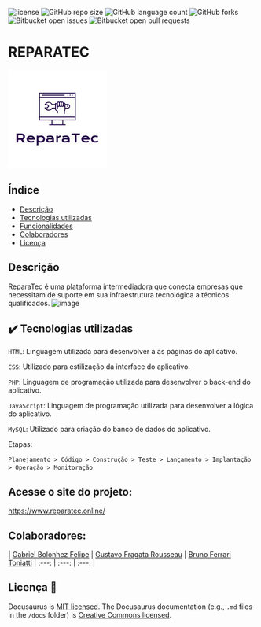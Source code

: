 ![license](https://user-images.githubusercontent.com/125428490/228728729-18d89fba-74ac-49d9-9b43-9ab1561672b2.png) 
![GitHub repo size](https://img.shields.io/github/Gabolonhez/ReparaTec/README-template?style=for-the-badge)
![GitHub language count](https://img.shields.io/github/Gabolonhez/ReparaTec/README-template?style=for-the-badge)
![GitHub forks](https://img.shields.io/github/Gabolonhez/ReparaTec/README-template?style=for-the-badge)
![Bitbucket open issues](https://img.shields.io/github/Gabolonhez/ReparaTec/README-template?style=for-the-badge)
![Bitbucket open pull requests](https://img.shields.io/github/Gabolonhez/ReparaTec/README-template?style=for-the-badge)
# REPARATEC 
![](./Reparatec.png)

## Índice

* [Descrição](#Descrição)
* [Tecnologias utilizadas](#Tecnologias-utilizadas)
* [Funcionalidades](#Funcionalidades)
* [Colaboradores](#Colaboradores)
* [Licença](#Licença)

## Descrição

ReparaTec é uma plataforma intermediadora que conecta empresas que necessitam de suporte em sua infraestrutura tecnológica a técnicos qualificados.
![image](https://github.com/user-attachments/assets/a63a2ec1-69bb-4ff7-bf31-9e47dcbe17e8)

<!-- ## 🔨 Funcionalidades do projeto

`Cadastro de pensamentos`: Permite adicionar novos pensamentos à lista, inserindo informações como conteúdo e autoria.

`Listagem de pensamentos`: Exibe os pensamentos cadastrados, permitindo visualizar o texto e a autoria.

`Edição de pensamentos`: Permite editar pensamentos existentes, atualizando as informações conforme necessário.

`Exclusão de pensamentos`: Permite remover pensamentos da lista. 

-->

## ✔️ Tecnologias utilizadas

`HTML`: Linguagem utilizada para desenvolver a as páginas do aplicativo.

`CSS`: Utilizado para estilização da interface do aplicativo.

`PHP`: Linguagem de programação utilizada para desenvolver o back-end do aplicativo.

`JavaScript`: Linguagem de programação utilizada para desenvolver a lógica do aplicativo.

`MySQL`: Utilizado para criação do banco de dados do aplicativo.

Etapas:

```
Planejamento > Código > Construção > Teste > Lançamento > Implantação > Operação > Monitoração 
```


## Acesse o site do projeto:

https://www.reparatec.online/

## Colaboradores:

| [Gabriel Bolonhez Felipe](https://github.com/Gabolonhez) | [Gustavo Fragata Rousseau](https://github.com/fr4agata) | [Bruno Ferrari Toniatti](https://github.com/BrunoToniatti)
| :---: | :---: | :---: |

## Licença :construction:
Docusaurus is [MIT licensed](./LICENSE).
The Docusaurus documentation (e.g., `.md` files in the `/docs` folder)
is [Creative Commons licensed](./LICENSE-docs).

